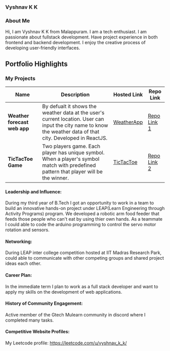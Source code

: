 ### Vyshnav K K

### About Me

Hi, I am Vyshnav K K from Malappuram. I am a tech enthusiast. I am passionate about fullstack development. Have project experience in both frontend and backend development. 
I enjoy the creative process of developing user-friendly interfaces.


## Portfolio Highlights

### My Projects

| Name                          | Description                                                                                                                                                                      | Hosted Link                                                      | Repo Link                                                       |
|-------------------------------|----------------------------------------------------------------------------------------------------------------------------------------------------------------------------------|------------------------------------------------------------------|-----------------------------------------------------------------|
| **Weather forecast web app**  | By defualt it shows the weather data at the user's current location. User can input the city name to know the weather data of that city. Developed in ReactJS.                   | [WeatherApp](https://yshnav29.github.io/weather_forecast/)    | [Repo Link 1](https://github.com/Yshnav29/weather_forecast)     |
| **TicTacToe Game**            | Two players game. Each player has unique symbol. When a player's symbol match with predefined pattern that player will be the winner.                                            | [TicTacToe](https://yshnav29.github.io/Tictactoe/)           | [Repo Link 2](https://github.com/Yshnav29/Tictactoe)            |

#### Leadership and Influence:

During my third year of B.Tech I got an opportunity to work in a team to build an innovative hands-on project under LEAP(Learn Engineering through Activity Programs) program. We developed a robotic arm food feeder that feeds those people who can't eat by using thier own hands. As a teammate I could able to code the arduino programming to control the servo motor rotation and sensors.

#### Networking:

During LEAP inter college competition hosted at IIT Madras Research Park, could able to communicate with other competing groups and shared project ideas each other.

#### Career Plan:

In the immediate term I plan to work as a full stack developer and want to apply my skills on the development of web applications.

#### History of Community Engagement:

Active member of the Gtech Mulearn community in discord where I completed many tasks.

#### Competitive Website Profiles:

My Leetcode profile: https://leetcode.com/u/vyshnav_k_k/
